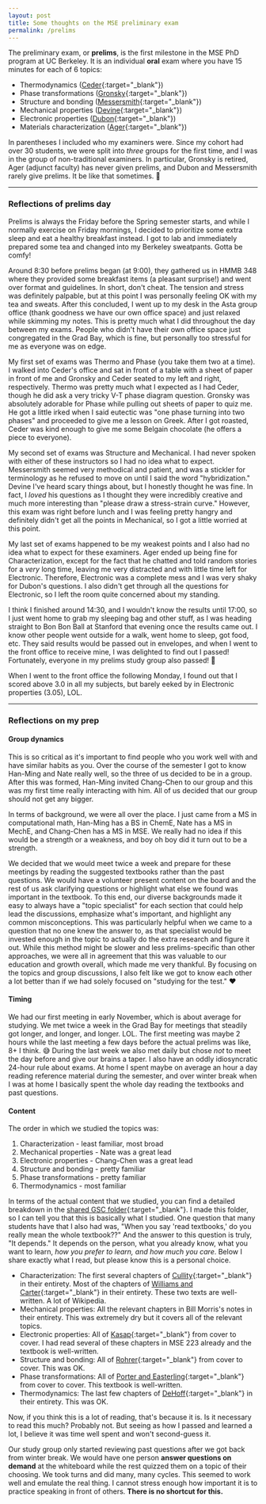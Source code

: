 ```yaml
---
layout: post
title: Some thoughts on the MSE preliminary exam
permalink: /prelims
---
```


The preliminary exam, or **prelims**, is the first milestone in the MSE PhD program at UC Berkeley. 
It is an individual **oral** exam where you have 15 minutes for each of 6 topics:   

* Thermodynamics ([Ceder](https://mse.berkeley.edu/people_new/ceder/){:target="_blank"})
* Phase transformations ([Gronsky](https://mse.berkeley.edu/people_new/gronsky/){:target="_blank"})
* Structure and bonding ([Messersmith](https://mse.berkeley.edu/people_new/messersmith/){:target="_blank"})
* Mechanical properties ([Devine](https://mse.berkeley.edu/people_new/devine/){:target="_blank"})
* Electronic properties ([Dubon](https://mse.berkeley.edu/people_new/oscar-dubon/){:target="_blank"})
* Materials characterization ([Ager](https://mse.berkeley.edu/people_new/ager/){:target="_blank"})

In parentheses I included who my examiners were. Since my cohort had over 30 students, we were split into *three* groups for the first time, and I was in the group of non-traditional examiners.
In particular, Gronsky is retired, Ager (adjunct faculty) has never given prelims, and Dubon and Messersmith rarely give prelims.
It be like that sometimes. 🤷

---------------------------------

### Reflections of prelims day

Prelims is always the Friday before the Spring semester starts, and while I normally exercise on Friday mornings, I decided to prioritize some extra sleep and eat a healthy breakfast instead.
I got to lab and immediately prepared some tea and changed into my Berkeley sweatpants. Gotta be comfy!

Around 8:30 before prelims began (at 9:00), they gathered us in HMMB 348 where they provided some breakfast items (a pleasant surprise!) and went over format and guidelines. 
In short, don't cheat. 
The tension and stress was definitely palpable, but at this point I was personally feeling OK with my tea and sweats.
After this concluded, I went up to my desk in the Asta group office (thank goodness we have our own office space) and just relaxed while skimming my notes.
This is pretty much what I did throughout the day between my exams. 
People who didn't have their own office space just congregated in the Grad Bay, which is fine, but personally too stressful for me as everyone was on edge.

My first set of exams was Thermo and Phase (you take them two at a time). 
I walked into Ceder's office and sat in front of a table with a sheet of paper in front of me and Gronsky and Ceder seated to my left and right, respectively.
Thermo was pretty much what I expected as I had Ceder, though he did ask a very tricky V-T phase diagram question. 
Gronsky was absolutely adorable for Phase while pulling out sheets of paper to quiz me.
He got a little irked when I said eutectic was "one phase turning into two phases" and proceeded to give me a lesson on Greek.
After I got roasted, Ceder was kind enough to give me some Belgain chocolate (he offers a piece to everyone).

My second set of exams was Structure and Mechanical.
I had never spoken with either of these instructors so I had no idea what to expect.
Messersmith seemed very methodical and patient, and was a stickler for terminology as he refused to move on until I said the word "hybridization."
Devine I've heard scary things about, but I honestly thought he was fine. In fact, I *loved* his questions as I thought they were incredibly creative and much more interesting than "please draw a stress-strain curve."
However, this exam was right before lunch and I was feeling pretty hangry and definitely didn't get all the points in Mechanical, so I got a little worried at this point.

My last set of exams happened to be my weakest points and I also had no idea what to expect for these examiners.
Ager ended up being fine for Characterization, except for the fact that he chatted and told random stories for a *very* long time, leaving me very distracted and with little time left for Electronic.
Therefore, Electronic was a complete mess and I was very shaky for Dubon's questions.
I also didn't get through all the questions for Electronic, so I left the room quite concerned about my standing.

I think I finished around 14:30, and I wouldn't know the results until 17:00, so I just went home to grab my sleeping bag and other stuff, as I was heading straight to Bon Bon Ball at Stanford that evening once the results came out.
I know other people went outside for a walk, went home to sleep, got food, etc.
They said results would be passed out in envelopes, and when I went to the front office to receive mine, I was delighted to find out I passed!
Fortunately, everyone in my prelims study group also passed! 🎉

When I went to the front office the following Monday, I found out that I scored above 3.0 in all my subjects, but barely eeked by in Electronic properties (3.05), LOL.

---------------------------------

### Reflections on my prep

#### Group dynamics

This is so critical as it's important to find people who you work well with and have similar habits as you.
Over the course of the semester I got to know Han-Ming and Nate really well, so the three of us decided to be in a group.
After this was formed, Han-Ming invited Chang-Chen to our group and this was my first time really interacting with him.
All of us decided that our group should not get any bigger.

In terms of background, we were all over the place. I just came from a MS in computational math, Han-Ming has a BS in ChemE, Nate has a MS in MechE, and Chang-Chen has a MS in MSE. 
We really had no idea if this would be a strength or a weakness, and boy oh boy did it turn out to be a strength.

We decided that we would meet twice a week and prepare for these meetings by reading the suggested textbooks rather than the past questions. 
We would have a volunteer present content on the board and the rest of us ask clarifying questions or highlight what else we found was important in the textbook.
To this end, our diverse backgrounds made it easy to always have a "topic specialist" for each section that could help lead the discussions, emphasize what's important, and highlight any common misconceptions.
This was particularly helpful when we came to a question that no one knew the answer to, as that specialist would be invested enough in the topic to actually do the extra research and figure it out.
While this method might be slower and less prelims-specific than other approaches, we were all in agreement that this was valuable to our education and growth overall, which made me very thankful. 
By focusing on the topics and group discussions, I also felt like we got to know each other a lot better than if we had solely focused on "studying for the test." ❤️


#### Timing
We had our first meeting in early November, which is about average for studying. We met twice a week in the Grad Bay for meetings that steadily got longer, and longer, and longer. LOL. 
The first meeting was maybe 2 hours while the last meeting a few days before the actual prelims was like, 8+ I think. 😅
During the last week we also met daily but chose *not* to meet the day before and give our brains a taper.
I also have an oddly idiosyncratic 24-hour rule about exams.
At home I spent maybe on average an hour a day reading reference material during the semester, and over winter break when I was at home I basically spent the whole day reading the textbooks and past questions.


#### Content
The order in which we studied the topics was:

1. Characterization - least familiar, most broad
1. Mechanical properties - Nate was a great lead
1. Electronic properties - Chang-Chen was a great lead
1. Structure and bonding - pretty familiar
1. Phase transformations - pretty familiar
1. Thermodynamics - most familiar

In terms of the actual content that we studied, you can find a detailed breakdown in the [shared GSC folder](https://drive.google.com/drive/folders/1IpYgjRKMYpQVmu84i3yQ_TgTvwVKhiR6?usp=sharing){:target="_blank"}.
I made this folder, so I can tell you that this is basically what I studied. 
One question that many students have that I also had was, "When you say 'read textbooks,' do you really mean the whole textbook??"
And the answer to this question is truly, "It depends." It depends on the person, what you already know, what you want to learn, *how you prefer to learn, and how much you care*.
Below I share exactly what I read, but please know this is a personal choice.

* Characterization: The first several chapters of [Cullity](https://www.pearson.com/us/higher-education/program/Cullity-Elements-of-X-Ray-Diffraction-3rd-Edition/PGM113710.html){:target="_blank"} in their entirety. Most of the chapters of [Williams and Carter](https://link.springer.com/book/10.1007/978-0-387-76501-3){:target="_blank"} in their entirety. These two texts are well-written. A lot of Wikipedia.
* Mechanical properties: All the relevant chapters in Bill Morris's notes in their entirety. This was extremely dry but it covers all of the relevant topics.
* Electronic properties: All of [Kasap](https://www.mheducation.com/highered/product/principles-electronic-materials-devices-kasap/M9780078028182.html){:target="_blank"} from cover to cover. I had read several of these chapters in MSE 223 already and the textbook is well-written.
* Structure and bonding: All of [Rohrer](https://www.cambridge.org/core/books/structure-and-bonding-in-crystalline-materials/F888E3A0747D6A8245139D2A5239EC2F){:target="_blank"} from cover to cover. This was OK.
* Phase transformations: All of [Porter and Easterling](https://www.routledge.com/Phase-Transformations-in-Metals-and-Alloys-Revised-Reprint/Porter-Easterling-Sherif/p/book/9781420062106){:target="_blank"} from cover to cover. This textbook is well-written.
* Thermodynamics: The last few chapters of [DeHoff](https://www.routledge.com/Thermodynamics-in-Materials-Science-Second-Edition/DeHoff/p/book/9780849340659){:target="_blank"} in their entirety. This was OK.

Now, if you think this is a lot of reading, that's because it is. 
Is it necessary to read this much? Probably not. 
But seeing as how I passed and learned a lot, I believe it was time well spent and won't second-guess it.

Our study group only started reviewing past questions after we got back from winter break. 
We would have one person **answer questions on demand** at the whiteboard while the rest quizzed them on a topic of their choosing. 
We took turns and did many, many cycles.
This seemed to work well and emulate the real thing. 
I cannot stress enough how important it is to practice speaking in front of others.
**There is no shortcut for this.**